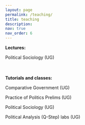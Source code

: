 ```yaml
---
layout: page
permalink: /teaching/
title: teaching
description: 
nav: true
nav_order: 6
---
```


__Lectures:__

Political Sociology (UG)	

<br><br>
__Tutorials and classes:__

Comparative Government (UG)	

Practice of Politics Prelims (UG)	

Political Sociology (UG)	

Political Analysis (Q-Step) labs (UG)
